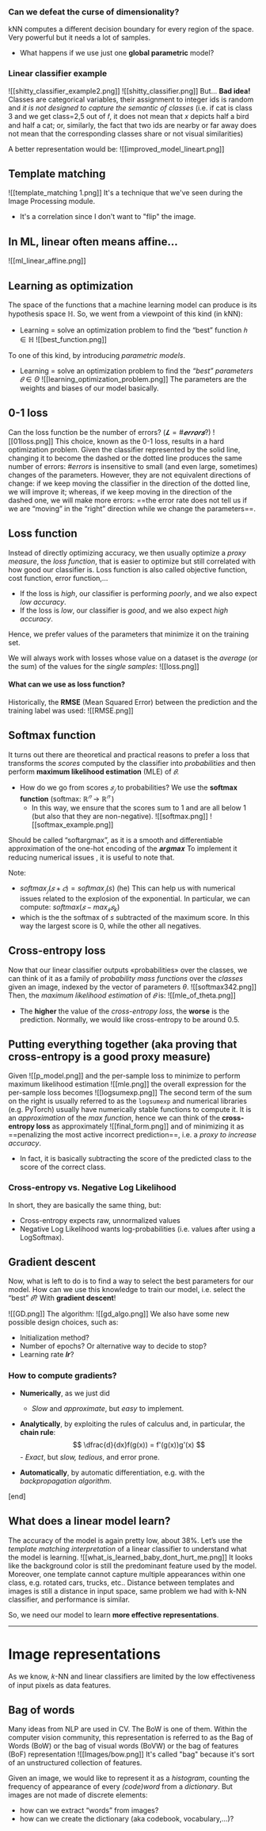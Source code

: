 ### Can we defeat the curse of dimensionality?
kNN computes a different decision boundary for every region of the space. Very powerful but it needs a lot of samples.
- What happens if we use just one __global parametric__ model?

### Linear classifier example
![[shitty_classifier_example2.png]]
![[shitty_classifier.png]]
But...
__Bad idea!__ Classes are categorical variables, their assignment to integer ids is random and _it is not designed to capture the semantic of classes_ (i.e. if cat is class 3 and we get class=2,5 out of 𝑓, it does not mean that 𝑥 depicts half a bird and half a cat; or, similarly, the fact that two ids are nearby or far away does not mean that the corresponding classes share or not visual similarities)

A better representation would be:
![[improved_model_lineart.png]]

## Template matching
![[template_matching 1.png]]
It's a technique that we've seen during the Image Processing module. 
- It's a correlation since I don't want to "flip" the image.  

## In ML, linear often means affine…
![[ml_linear_affine.png]]

## Learning as optimization
The space of the functions that a machine learning model can produce is its hypothesis space $ℍ$.
So, we went from a viewpoint of this kind (in kNN):
- Learning = solve an optimization problem to find the “best” function $ℎ ∈ ℍ$
![[best_function.png]]

To one of this kind, by introducing _parametric models_.
- Learning = solve an optimization problem to find the _“best” parameters_ $𝜃 ∈ Θ$
![[learning_optimization_problem.png]]
The parameters are the weights and biases of our model basically. 

## 0-1 loss
Can the loss function be the number of errors? ($𝑳 = \#𝒆𝒓𝒓𝒐𝒓𝒔$?)
![[01loss.png]]
This choice, known as the 0-1 loss, results in a hard optimization problem. Given the classifier represented by the solid line, changing it to become the dashed or the dotted line produces the same number of errors: $\#errors$ is insensitive to small (and even large, sometimes) changes of the parameters. However, they are not equivalent directions of change: if we keep moving the classifier in the direction of the dotted line, we will improve it; whereas, if we keep moving in the direction of the dashed one, we will make more errors: ==the error rate does not tell us if we are “moving” in the “right” direction while we change the parameters==.

## Loss function
Instead of directly optimizing accuracy, we then usually optimize a _proxy measure_, the _loss function_, that is easier to optimize but still correlated with how good our classifier is.
Loss function is also called objective function, cost function, error function,…  
- If the loss is _high_, our classifier is performing _poorly_, and we also expect _low accuracy_.
- If the loss is _low_, our classifier is _good_, and we also expect _high accuracy_.

Hence, we prefer values of the parameters that minimize it on the training set.

We will always work with losses whose value on a dataset is the _average_ (or the sum) of the values for the _single samples_:
![[loss.png]]
#### What can we use as loss function?
Historically, the __RMSE__ (Mean Squared Error) between the prediction and the training label was used:
![[RMSE.png]]

## Softmax function
It turns out there are theoretical and practical reasons to prefer a loss that transforms the _scores_ computed by the classifier into _probabilities_ and then perform __maximum likelihood estimation__ (MLE) of $𝜃$.
- How do we go from scores $𝑠_𝑗$ to probabilities? We use the __softmax function__ (softmax: $ℝ^𝑛$ → $ℝ^𝑛$ )
	- In this way, we ensure that the scores sum to 1 and are all below 1 (but also that they are non-negative).
![[softmax.png]]
![[softmax_example.png]]

Should be called “softargmax”, as it is a smooth and differentiable approximation of the one-hot encoding of the 𝒂𝒓𝒈𝒎𝒂𝒙 To implement it reducing numerical issues , it is useful to note that. 

Note:
- $softmax_𝑗(𝑠 + 𝑐) = softmax_𝑗(s)$ (he)
This can help us with numerical issues related to the explosion of the exponential. 
In particular, we can compute: $softmax(𝑠 − max_𝑘 𝑠_k$)
- which is the the softmax of $s$ subtracted of the maximum score. In this way the largest score is 0, while the other all negatives.   

## Cross-entropy loss
Now that our linear classifier outputs «probabilities» over the classes, we can think of it as a family of _probability mass functions_ over the _classes_ given an image, indexed by the vector of parameters $θ$.
![[softmax342.png]]
Then, the _maximum likelihood estimation_ of $𝜃$ is:
![[mle_of_theta.png]]
- The __higher__ the value of the _cross-entropy loss_, the __worse__ is the prediction.
Normally, we would like cross-entropy to be around 0.5.

## Putting everything together (aka proving that cross-entropy is a good proxy measure)
Given
![[p_model.png]]
and the per-sample loss to minimize to perform maximum likelihood estimation
![[mle.png]]
the overall expression for the per-sample loss becomes
![[logsumexp.png]]
The second term of the sum on the right is usually referred to as the `logsumexp` and numerical libraries (e.g. PyTorch) usually have numerically stable functions to compute it.
It is an _approximation_ of the _max function_, hence we can think of the __cross-entropy loss__ as approximately
![[final_form.png]]
and of minimizing it as ==penalizing the most active incorrect prediction==, i.e. a _proxy to increase accuracy_.
- In fact, it is basically subtracting the score of the predicted class to the score of the correct class.  

### Cross-entropy vs. Negative Log Likelihood
In short, they are basically the same thing, but:
- Cross-entropy expects raw, unnormalized values
- Negative Log Likelihood wants log-probabilities (i.e. values after using a LogSoftmax).

## Gradient descent
Now, what is left to do is to find a way to select the best parameters for our model. 
How can we use this knowledge to train our model, i.e. select the “best” $𝜃$?
With __gradient descent__!

![[GD.png]]
The algorithm:
![[gd_algo.png]]
We also have some new possible design choices, such as:
- Initialization method? 
- Number of epochs? Or alternative way to decide to stop? 
- Learning rate 𝒍𝒓?

### How to compute gradients?
- __Numerically__, as we just did 
	- _Slow_ and _approximate_, but _easy_ to implement.

- __Analytically__, by exploiting the rules of calculus and, in particular, the __chain rule__:
$$
\dfrac{d}{dx}f(g(x)) = f'(g(x))g'(x)
$$
		- _Exact_, but _slow, tedious_, and error prone.

- __Automatically__, by automatic differentiation, e.g. with the _backpropagation algorithm_.

[end]

## What does a linear model learn?
The accuracy of the model is again pretty low, about 38%.
Let’s use the _template matching interpretation_ of a linear classifier to understand what the model is learning.
![[what_is_learned_baby_dont_hurt_me.png]]
It looks like the background color is still the predominant feature used by the model.
Moreover, one template cannot capture multiple appearances within one class, e.g. rotated cars, trucks, etc.. 
Distance between templates and images is still a distance in input space, same problem we had with k-NN classifier, and performance is similar.

So, we need our model to learn __more effective representations__.

---
# Image representations
As we know, 𝑘-NN and linear classifiers are limited by the low effectiveness of input pixels as data features. 

## Bag of words
Many ideas from NLP are used in CV. The BoW is one of them. 
Within the computer vision community, this representation is referred to as the Bag of Words (BoW) or the bag of visual words (BoVW) or the bag of features (BoF) representation
![[Images/bow.png]]
It's called "bag" because it's sort of an unstructured collection of features. 

Given an image, we would like to represent it as a _histogram_, counting the frequency of appearance of every _(code)word_ from a _dictionary_. But images are not made of discrete elements: 
- how can we extract “words” from images? 
- how can we create the dictionary (aka codebook, vocabulary,…)?